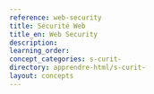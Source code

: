 ```yaml
---
reference: web-security
title: Sécurité Web
title_en: Web Security
description:
learning_order:
concept_categories: s-curit-
directory: apprendre-html/s-curit-
layout: concepts
---
```

